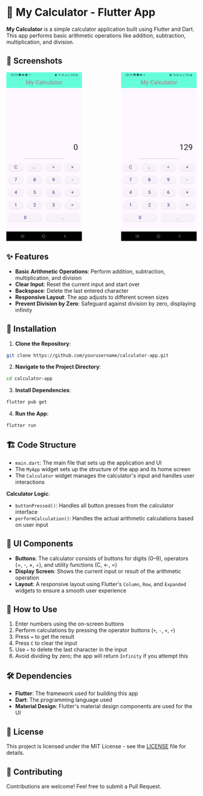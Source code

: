 # 🧮 My Calculator - Flutter App

**My Calculator** is a simple calculator application built using Flutter and Dart. This app performs basic arithmetic operations like addition, subtraction, multiplication, and division.

## 📱 Screenshots

<div style="display: flex; justify-content: space-between;">
  <img src="assets/calculator.jpg" width="200" alt="Calculator Main Screen"/>
  <img src="assets/calculator_with_digits.jpg" width="200" alt="Calculation in Progress"/>
</div>

## ✨ Features

- **Basic Arithmetic Operations**: Perform addition, subtraction, multiplication, and division
- **Clear Input**: Reset the current input and start over
- **Backspace**: Delete the last entered character
- **Responsive Layout**: The app adjusts to different screen sizes
- **Prevent Division by Zero**: Safeguard against division by zero, displaying infinity

## 🚀 Installation

1. **Clone the Repository**:
```bash
git clone https://github.com/yourusername/calculator-app.git
```

2. **Navigate to the Project Directory**:
```bash
cd calculator-app
```

3. **Install Dependencies**:
```bash
flutter pub get
```

4. **Run the App**:
```bash
flutter run
```

## 🏗️ Code Structure

- `main.dart`: The main file that sets up the application and UI
- The `MyApp` widget sets up the structure of the app and its home screen
- The `Calculator` widget manages the calculator's input and handles user interactions

**Calculator Logic**:
- `buttonPressed()`: Handles all button presses from the calculator interface
- `performCalculation()`: Handles the actual arithmetic calculations based on user input

## 🎨 UI Components

- **Buttons**: The calculator consists of buttons for digits (0–9), operators (+, -, ×, ÷), and utility functions (C, ←, =)
- **Display Screen**: Shows the current input or result of the arithmetic operation
- **Layout**: A responsive layout using Flutter's `Column`, `Row`, and `Expanded` widgets to ensure a smooth user experience

## 📖 How to Use

1. Enter numbers using the on-screen buttons
2. Perform calculations by pressing the operator buttons (`+`, `-`, `×`, `÷`)
3. Press `=` to get the result
4. Press `C` to clear the input
5. Use `←` to delete the last character in the input
6. Avoid dividing by zero; the app will return `Infinity` if you attempt this

## 🛠️ Dependencies

- **Flutter**: The framework used for building this app
- **Dart**: The programming language used
- **Material Design**: Flutter's material design components are used for the UI

## 📄 License

This project is licensed under the MIT License - see the [LICENSE](LICENSE) file for details.

## 🤝 Contributing

Contributions are welcome! Feel free to submit a Pull Request.